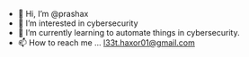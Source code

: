 - 👋 Hi, I’m @prashax
- 👀 I’m interested in cybersecurity 
- 🌱 I’m currently learning to automate things in cybersecurity.
- 📫 How to reach me ...
l33t.haxor01@gmail.com  

<!---
prashax/prashax is a ✨ special ✨ repository because its `README.md` (this file) appears on your GitHub profile.
You can click the Preview link to take a look at your changes.
--->
